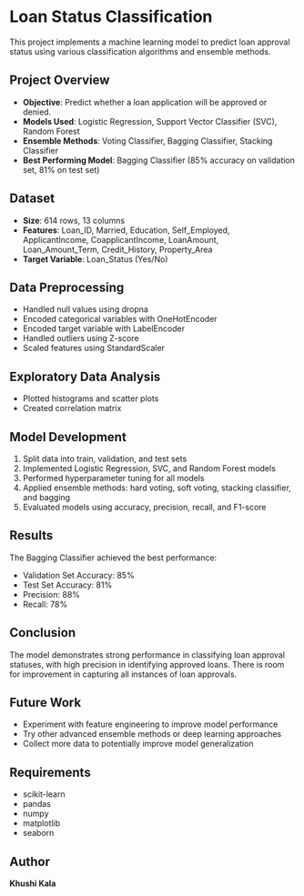 
# Loan Status Classification

This project implements a machine learning model to predict loan approval status using various classification algorithms and ensemble methods.

## Project Overview

- **Objective**: Predict whether a loan application will be approved or denied.
- **Models Used**: Logistic Regression, Support Vector Classifier (SVC), Random Forest
- **Ensemble Methods**: Voting Classifier, Bagging Classifier, Stacking Classifier
- **Best Performing Model**: Bagging Classifier (85% accuracy on validation set, 81% on test set)

## Dataset

- **Size**: 614 rows, 13 columns
- **Features**: Loan_ID, Married, Education, Self_Employed, ApplicantIncome, CoapplicantIncome, LoanAmount, Loan_Amount_Term, Credit_History, Property_Area
- **Target Variable**: Loan_Status (Yes/No)

## Data Preprocessing

- Handled null values using dropna
- Encoded categorical variables with OneHotEncoder
- Encoded target variable with LabelEncoder
- Handled outliers using Z-score
- Scaled features using StandardScaler

## Exploratory Data Analysis

- Plotted histograms and scatter plots
- Created correlation matrix

## Model Development

1. Split data into train, validation, and test sets
2. Implemented Logistic Regression, SVC, and Random Forest models
3. Performed hyperparameter tuning for all models
4. Applied ensemble methods: hard voting, soft voting, stacking classifier, and bagging
5. Evaluated models using accuracy, precision, recall, and F1-score

## Results

The Bagging Classifier achieved the best performance:
- Validation Set Accuracy: 85%
- Test Set Accuracy: 81%
- Precision: 88%
- Recall: 78%

## Conclusion

The model demonstrates strong performance in classifying loan approval statuses, with high precision in identifying approved loans. There is room for improvement in capturing all instances of loan approvals.

## Future Work

- Experiment with feature engineering to improve model performance
- Try other advanced ensemble methods or deep learning approaches
- Collect more data to potentially improve model generalization

## Requirements

- scikit-learn
- pandas
- numpy
- matplotlib
- seaborn

## Author

**Khushi Kala**
